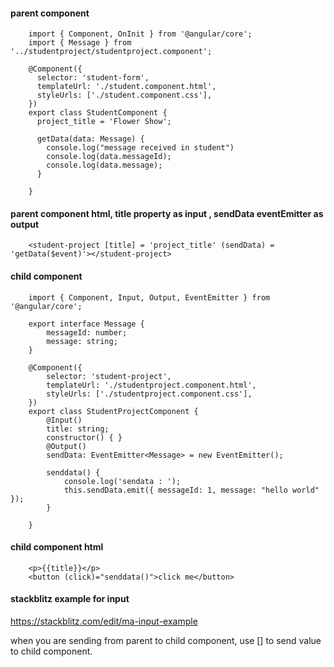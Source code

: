 #### parent component

        import { Component, OnInit } from '@angular/core';
        import { Message } from '../studentproject/studentproject.component';

        @Component({
          selector: 'student-form',
          templateUrl: './student.component.html',
          styleUrls: ['./student.component.css'],
        })
        export class StudentComponent {
          project_title = 'Flower Show';

          getData(data: Message) {
            console.log("message received in student")
            console.log(data.messageId);
            console.log(data.message);
          }

        }


#### parent component html, title property as input , sendData eventEmitter as output

        <student-project [title] = 'project_title' (sendData) = 'getData($event)'></student-project>



#### child component 

        import { Component, Input, Output, EventEmitter } from '@angular/core';

        export interface Message {
            messageId: number;
            message: string;
        }

        @Component({
            selector: 'student-project',
            templateUrl: './studentproject.component.html',
            styleUrls: ['./studentproject.component.css'],
        })
        export class StudentProjectComponent {
            @Input()
            title: string;
            constructor() { }
            @Output()
            sendData: EventEmitter<Message> = new EventEmitter();

            senddata() {
                console.log('sendata : ');
                this.sendData.emit({ messageId: 1, message: "hello world" });
            }

        }


#### child component html

        <p>{{title}}</p>
        <button (click)="senddata()">click me</button>
        
        
#### stackblitz example for input

https://stackblitz.com/edit/ma-input-example  

when you are sending from parent to child component, use [] to send value to child component.
